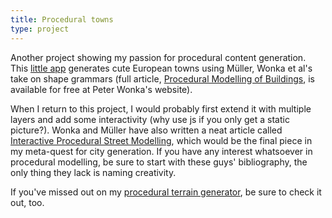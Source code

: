 ```yaml
---
title: Procedural towns
type: project
---
```

Another project showing my passion for procedural content generation. This [little app](http://thoughtspile.github.io/Shape-grammars/canvas-test.html) generates cute European towns using Müller, Wonka et al's take on shape grammars (full article, [Procedural Modelling of Buildings](http://peterwonka.net/Publications/pdfs/2006.SG.Mueller.ProceduralModelingOfBuildings.final.pdf), is available for free at Peter Wonka's website).

When I return to this project, I would probably first extend it with multiple layers and add some interactivity (why use js if you only get a static picture?). Wonka and Müller have also written a neat article called [Interactive Procedural Street Modelling](http://www.peterwonka.net/Publications/pdfs/2008.SG.Chen.InteractiveProceduralStreetModeling.pdf), which would be the final piece in my meta-quest for city generation. If you have any interest whatsoever in procedural modelling, be sure to start with these guys' bibliography, the only thing they lack is naming creativity.

If you've missed out on my [procedural terrain generator](../terrain-generation), be sure to check it out, too.
